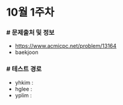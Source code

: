 # 10월 1주차

### # 문제출처 및 정보

- https://www.acmicpc.net/problem/13164
- baekjoon

### # 테스트 경로

- yhkim :
- hglee :
- yplim :

